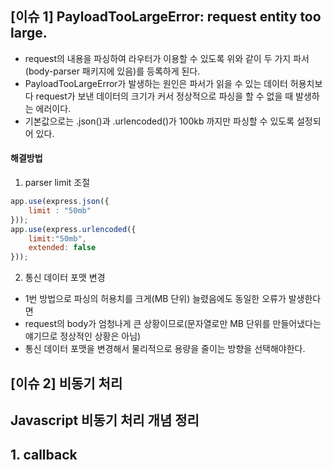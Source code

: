## [이슈 1] PayloadTooLargeError: request entity too large. 
- request의 내용을 파싱하여 라우터가 이용할 수 있도록 위와 같이 두 가지 파서(body-parser 패키지에 있음)를 등록하게 된다.
- PayloadTooLargeError가 발생하는 원인은 파서가 읽을 수 있는 데이터 허용치보다 request가 보낸 데이터의 크기가 커서 정상적으로 파싱을 할 수 없을 때 발생하는 에러이다.
- 기본값으로는 .json()과 .urlencoded()가 100kb 까지만 파싱할 수 있도록 설정되어 있다.

#### 해결방법 
1) parser limit 조절
``` javascript
app.use(express.json({
    limit : "50mb"
}));
app.use(express.urlencoded({
    limit:"50mb",
    extended: false
}));
```

2) 통신 데이터 포맷 변경
- 1번 방법으로 파싱의 허용치를 크게(MB 단위) 늘렸음에도 동일한 오류가 발생한다면 
- request의 body가 엄청나게 큰 상황이므로(문자열로만 MB 단위를 만들어냈다는 얘기므로 정상적인 상황은 아님) 
- 통신 데이터 포맷을 변경해서 물리적으로 용량을 줄이는 방향을 선택해야한다.

## [이슈 2] 비동기 처리 
## Javascript 비동기 처리 개념 정리
## 1. callback

